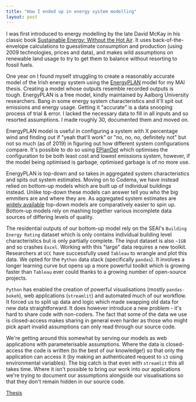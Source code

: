 ```yaml
---
title: "How I ended up in energy system modelling"
layout: post
---
```


I was first introduced to energy modelling by the late David McKay in his classic book [Sustainable Energy: Without the Hot Air](https://withouthotair.com/).  It uses back-of-the-envelope calculations to guesstimate consumption and production (using 2009 technologies, prices and data), and makes wild assumptions on renewable land usage to try to get them to balance without resorting to fossil fuels.

One year on I found myself struggling to create a reasonably accurate model of the Irish energy system using the [EnergyPLAN](https://www.energyplan.eu/) model for my MAI thesis.  Creating a model whose outputs resemble recorded outputs is tough.  EnergyPLAN is a free model, kindly maintained by Aalborg University researchers.  Bang in some energy system characteristics and it'll spit out emissions and energy usage.  Getting it "accurate" is a data snooping process of trial & error.  I lacked the necessary data to fill in all inputs and so resorted assumptions.  I made roughly 30, documented them and moved on.

EnergyPLAN model is useful in configuring a system with X percentage wind and finding out if "yeah that'll work" or "no, no, no, definitely not" but not so much (as of 2019) in figuring out how different system configurations compare.  It's possible to do so using [EPlanOpt](https://gitlab.inf.unibz.it/URS/EPLANopt) which optimises the configuration to be both least cost and lowest emissions system, however, if the model being optimised is garbage, optimised garbage is of no more use.

EnergyPLAN is top-down and so takes in aggregated system characteristics and spits out system estimates.  Moving on to Codema, we have instead relied on bottom-up models which are built up of individual buildings instead.  Unlike top-down these models can answer tell you who the big emmiters are and where they are.  As aggregated system estimates are [widely available](https://www.seai.ie/data-and-insights/seai-statistics/) top-down models are comparatively easier to spin up.  Bottom-up models rely on mashing together various incomplete data sources of differing levels of quality.

The residential outputs of our bottom-up model rely on the SEAI's `Building Energy Rating` dataset which is only contains individual building level characteristics but is only partially complete.  The input dataset is also `~1GB` and so crashes `Excel`.  Working with this "large" data requires a new toolkit.  Researchers at `UCC` have successfully used `Tableau` to wrangle and plot this data.  We opted for the `Python` data stack (specifically `pandas`).  It involves a longer learning curve but opens up a more powerful toolkit which is growing faster than `Tableau` ever could thanks to a growing number of open-source projects.

`Python` has enabled the creation of powerful visualisations (mostly `pandas-bokeh`), web applications (`streamlit`) and automated much of our workflow.  It forced us to split up data and logic which made swapping old data for new data straightforward.  It does however introduce a new problem -  it's hard to share code with non-coders.  The fact that some of the data we use is closed-access makes sharing in general even harder as those who might pick apart invalid assumptions can only read through our source code.

We're getting around this somewhat by serving our models as web applications with parameterisable assumptions.  Where the data is closed-access the code is written (to the best of our knowledge!) so that only the application can access it (by making an authenticated request to `s3` using environmental variables).  The big catch is that even with `streamlit` this all takes time.  Where it isn't possible to bring our work into our applications we're trying to document our assumptions alongside our visualisations so that they don't remain hidden in our source code.

<div>
  <a href="https://github.com/rdmolony/rdmolony.github.io/blob/559003b836607fbcae892cce5bff1ace26a15b97/assets/pdfs/RMolony_MAI_Thesis_2019.pdf"
     class="btn btn--primary"
  >
    Thesis
  </a>
</div>